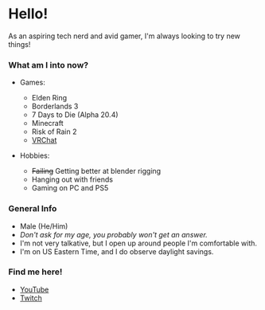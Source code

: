 # Hello!
As an aspiring tech nerd and avid gamer, I'm always looking to try new things!

### What am I into now?

  - Games:
    - Elden Ring
    - Borderlands 3
    - 7 Days to Die (Alpha 20.4)
    - Minecraft
    - Risk of Rain 2
    - [VRChat](https://vrchat.com/home/user/usr_0b1f1375-752c-43fd-8f6d-d2bdbae44b1e)

  - Hobbies:
    - ~~Failing~~ Getting better at blender rigging
    - Hanging out with friends
    - Gaming on PC and PS5

### General Info

  - Male (He/Him)
  - *Don't ask for my age, you probably won't get an answer.*
  - I'm not very talkative, but I open up around people I'm comfortable with.
  - I'm on US Eastern Time, and I do observe daylight savings.

### Find me here!

  - [YouTube](https://www.youtube.com/channel/UCgEBxYYn-jt4SFe8gCMe9PA)
  - [Twitch](https://www.twitch.tv/thec_stew)
